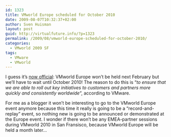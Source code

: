 ```yaml
---
id: 1323
title: VMworld Europe scheduled for October 2010
date: 2009-08-07T10:32:37+02:00
author: Sven Huisman
layout: post
guid: http://virtualfuture.info/?p=1323
permalink: /2009/08/vmworld-europe-scheduled-for-october-2010/
categories:
  - VMworld 2009 SF
tags:
  - VMware
  - VMworld
---
```

I guess it&#8217;s <a title="VMworld Europe" href="http://www.vmworld.com/blogs/vmworld/2009/08/06/an-update-on-vmworld-europe" target="_blank">now official</a>: VMworld Europe won&#8217;t be held next February but we&#8217;ll have to wait until October 2010! The reason to do this is &#8220;_to ensure that we are able to roll out key initiatives to customers and partners more quickly and consistently worldwide_&#8220;, according to VMware.

For me as a blogger it won&#8217;t be interesting to go to the VMworld Europe event anymore because this time it really is going to be a &#8220;record-and-replay&#8221; event, so nothing new is going to be announced or demonstrated at the Europe event. I wonder if there won&#8217;t be any EMEA-partner sessions during VMworld 2010 in San Fransisco, because VMworld Europe will be held a month later&#8230;